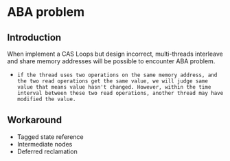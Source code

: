# ABA problem
## Introduction
When implement a CAS Loops but design incorrect, multi-threads interleave and share memory addresses will be possible to encounter ABA problem.
* `if the thread uses two operations on the same memory address, and the two read operations get the same value, we will judge same value that means value hasn't changed. However, within the time interval between these two read operations, another thread may have modified the value.`
## Workaround
* Tagged state reference
* Intermediate nodes
* Deferred reclamation
